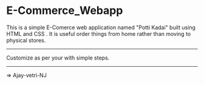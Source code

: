 # E-Commerce_Webapp
This is a simple E-Comerce web application named "Potti Kadai" built using HTML and CSS . It is useful order things from home rather than moving to physical stores.

------------------------------------------------

Customize as per your with simple steps.

------------------------------------------------

=> Ajay-vetri-NJ
